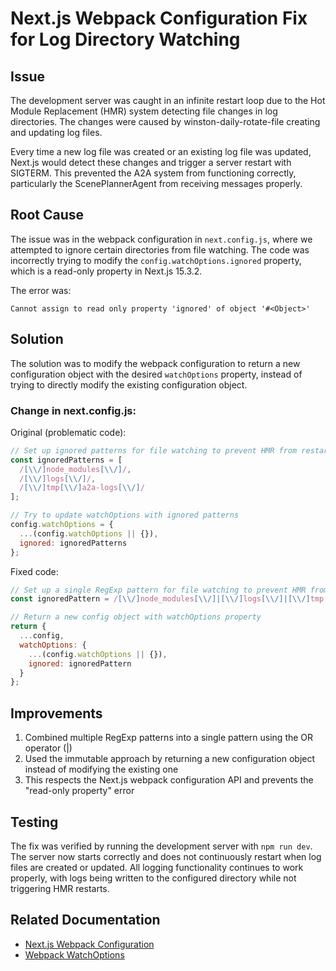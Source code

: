 # Next.js Webpack Configuration Fix for Log Directory Watching

## Issue 
The development server was caught in an infinite restart loop due to the Hot Module Replacement (HMR) system detecting file changes in log directories. The changes were caused by winston-daily-rotate-file creating and updating log files.

Every time a new log file was created or an existing log file was updated, Next.js would detect these changes and trigger a server restart with SIGTERM. This prevented the A2A system from functioning correctly, particularly the ScenePlannerAgent from receiving messages properly.

## Root Cause
The issue was in the webpack configuration in `next.config.js`, where we attempted to ignore certain directories from file watching. The code was incorrectly trying to modify the `config.watchOptions.ignored` property, which is a read-only property in Next.js 15.3.2.

The error was:
```
Cannot assign to read only property 'ignored' of object '#<Object>'
```

## Solution
The solution was to modify the webpack configuration to return a new configuration object with the desired `watchOptions` property, instead of trying to directly modify the existing configuration object.

### Change in next.config.js:

Original (problematic code):
```javascript
// Set up ignored patterns for file watching to prevent HMR from restarting on log rotation
const ignoredPatterns = [
  /[\\/]node_modules[\\/]/,
  /[\\/]logs[\\/]/,
  /[\\/]tmp[\\/]a2a-logs[\\/]/
];

// Try to update watchOptions with ignored patterns
config.watchOptions = {
  ...(config.watchOptions || {}),
  ignored: ignoredPatterns
};
```

Fixed code:
```javascript
// Set up a single RegExp pattern for file watching to prevent HMR from restarting on log rotation
const ignoredPattern = /[\\/]node_modules[\\/]|[\\/]logs[\\/]|[\\/]tmp[\\/]a2a-logs[\\/]/;

// Return a new config object with watchOptions property
return {
  ...config,
  watchOptions: {
    ...(config.watchOptions || {}),
    ignored: ignoredPattern
  }
};
```

## Improvements
1. Combined multiple RegExp patterns into a single pattern using the OR operator (|)
2. Used the immutable approach by returning a new configuration object instead of modifying the existing one
3. This respects the Next.js webpack configuration API and prevents the "read-only property" error

## Testing
The fix was verified by running the development server with `npm run dev`. The server now starts correctly and does not continuously restart when log files are created or updated. All logging functionality continues to work properly, with logs being written to the configured directory while not triggering HMR restarts.

## Related Documentation
- [Next.js Webpack Configuration](https://nextjs.org/docs/app/api-reference/config/next-config-js/webpack)
- [Webpack WatchOptions](https://webpack.js.org/configuration/watch/#watchoptions-ignored) 